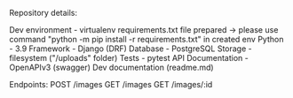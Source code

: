 Repository details:

Dev environment - virtualenv
requirements.txt file prepared -> please use command "python -m pip install -r requirements.txt" in created env
Python - 3.9
Framework - Django (DRF)
Database - PostgreSQL
Storage - filesystem ("/uploads" folder)
Tests - pytest
API Documentation - OpenAPIv3 (swagger)
Dev documentation (readme.md)

Endpoints:
POST /images
GET /images
GET /images/:id
